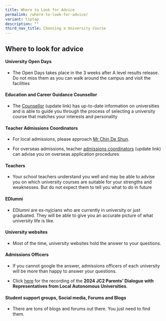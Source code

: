 ```yaml
---
title: Where to Look for Advice
permalink: /where-to-look-for-advice/
variant: tiptap
description: ""
third_nav_title: Choosing a University Course
---
```

<h2>Where to look for advice</h2>
<h4>University Open Days</h4>
<ul>
<li>
<p>The Open Days takes place in the 3 weeks after A level results release.
Do not miss them as you can walk around the campus and visit the facilities</p>
</li>
</ul>
<h4>Education and Career Guidance Counsellor</h4>
<ul>
<li>
<p>The <a href="Career Counselling" class="wixui-rich-text__text" rel="noopener noreferrer nofollow" target="_self"><u>Counsellor</u></a> (update link) has up-to-date
information on universities and is able to guide you through the process
of selecting a university course that matches your interests and personality</p>
</li>
</ul>
<h4>Teacher Admissions Coordinators</h4>
<ul>
<li>
<p>For local admissions, please approach <a href="mailto:chin_de_shun@moe.edu.sg" class="wixui-rich-text__text" rel="noopener noreferrer nofollow" target="_self"><u>Mr Chin De Shun</u></a>.</p>
</li>
<li>
<p>For overseas admissions, teacher <a href="ad coord" class="wixui-rich-text__text" rel="noopener noreferrer nofollow" target="_self"><u>admissions coordinators</u></a> (update
link) can advise you on overseas application procedures</p>
</li>
</ul>
<h4>Teachers</h4>
<ul>
<li>
<p>Your school teachers understand you well and may be able to advise you
on which university courses are suitable for your strengths and weaknesses.
But do not expect them to tell you what to do in future</p>
</li>
</ul>
<h4>EDlumni</h4>
<ul>
<li>
<p>EDlumni are ex-nyjcians who are currently in university or just graduated.
They will be able to give you an accurate picture of what university life
is like.</p>
</li>
</ul>
<h4>University websites</h4>
<ul>
<li>
<p>Most of the time, university websites hold the answer to your questions.</p>
</li>
</ul>
<h4>Admissions Officers</h4>
<ul>
<li>
<p>If you cannot google the answer, admissions officers of each university
will be more than happy to answer your questions.</p>
</li>
<li>
<p>Click <a href="https://drive.google.com/file/d/1IJjL4rmg7FWOkgOIcGk9t_9cQgJky3gS/view?usp=sharing" class="wixui-rich-text__text" rel="noreferrer noopener" target="_blank"><u>here</u></a> for
the recording of the&nbsp;<strong>2024 JC2 Parents’ Dialogue with Representatives from Local Autonomous Universities</strong>.</p>
</li>
</ul>
<h4>Student support groups, Social media, Forums and Blogs</h4>
<ul>
<li>
<p>​There are tons of blogs and forums out there. You just need to find them.</p>
</li>
</ul>
<p></p>